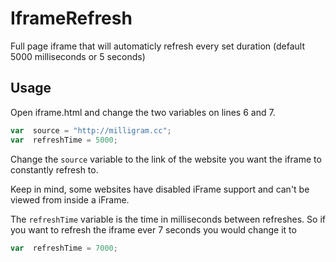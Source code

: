 # IframeRefresh

Full page iframe that will automaticly refresh every set duration (default 5000 milliseconds or 5 seconds)

## Usage

Open iframe.html and change the two variables on lines 6 and 7.
```javascript
var  source = "http://milligram.cc"; 
var  refreshTime = 5000; 
```

Change the `source` variable to the link of the website you want the iframe to constantly refresh to.

Keep in mind, some websites have disabled iFrame support and can't be viewed from inside a iFrame.

The `refreshTime` variable is the time in milliseconds between refreshes. So if you want to refresh the iframe ever 7 seconds you would change it to
```javascript
var  refreshTime = 7000; 
```
